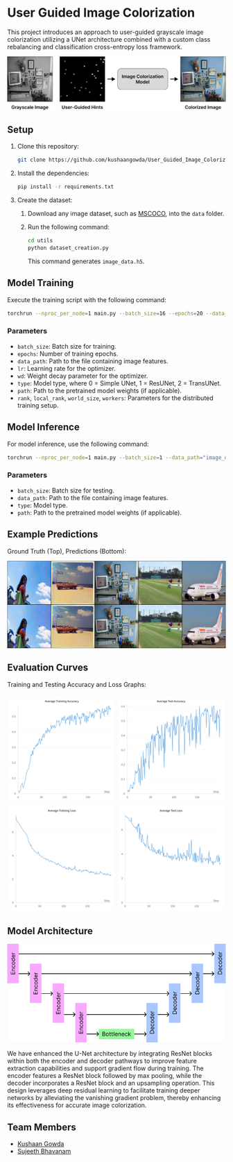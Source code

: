 # User Guided Image Colorization

This project introduces an approach to user-guided grayscale image colorization utilizing a UNet architecture combined with a custom class rebalancing and classification cross-entropy loss framework.

<img src="figures/prob_stmt.png"/>

## Setup

1. Clone this repository:

   ```bash
   git clone https://github.com/kushaangowda/User_Guided_Image_Colorization.git
   ```

2. Install the dependencies:

   ```bash
   pip install -r requirements.txt
   ```

3. Create the dataset:

   1. Download any image dataset, such as [MSCOCO](https://cocodataset.org/#download), into the `data` folder.
   2. Run the following command:

      ```bash
      cd utils
      python dataset_creation.py
      ```

      This command generates `image_data.h5`.

## Model Training

Execute the training script with the following command:

```bash
torchrun --nproc_per_node=1 main.py --batch_size=16 --epochs=20 --data_path="image_data.h5" --mode="train" --type=1
```

### Parameters

- `batch_size`: Batch size for training.
- `epochs`: Number of training epochs.
- `data_path`: Path to the file containing image features.
- `lr`: Learning rate for the optimizer.
- `wd`: Weight decay parameter for the optimizer.
- `type`: Model type, where 0 = Simple UNet, 1 = ResUNet, 2 = TransUNet.
- `path`: Path to the pretrained model weights (if applicable).
- `rank`, `local_rank`, `world_size`, `workers`: Parameters for the distributed training setup.

## Model Inference

For model inference, use the following command:

```bash
torchrun --nproc_per_node=1 main.py --batch_size=1 --data_path="image_data_1k.h5" --mode="predict" --type=1 --path=""
```

### Parameters

- `batch_size`: Batch size for testing.
- `data_path`: Path to the file containing image features.
- `type`: Model type.
- `path`: Path to the pretrained model weights (if applicable).

## Example Predictions

Ground Truth (Top), Predictions (Bottom):

![Example Predictions](figures/example_predictions.png)

## Evaluation Curves

Training and Testing Accuracy and Loss Graphs:

<div style="display:flex">
<img src="figures/train_acc.png" style="width:48%;margin:5px"/>
<img src="figures/test_acc.png" style="width:48%;margin:5px"/>
</div>
<div style="display:flex">
<img src="figures/train_loss.png" style="width:48%;margin:5px"/>
<img src="figures/test_loss.png" style="width:48%;margin:5px"/>
</div>

## Model Architecture

![Model Architecture](figures/unet_base.png)

We have enhanced the U-Net architecture by integrating ResNet blocks within both the encoder and decoder pathways to improve feature extraction capabilities and support gradient flow during training. The encoder features a ResNet block followed by max pooling, while the decoder incorporates a ResNet block and an upsampling operation. This design leverages deep residual learning to facilitate training deeper networks by alleviating the vanishing gradient problem, thereby enhancing its effectiveness for accurate image colorization.

## Team Members

- [Kushaan Gowda](https://github.com/kushaangowda)
- [Sujeeth Bhavanam](https://github.com/Sujeeth13)

